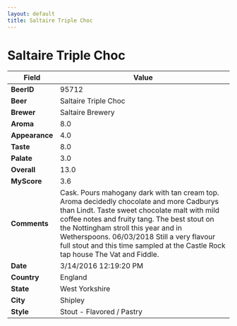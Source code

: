 ```yaml
---
layout: default
title: Saltaire Triple Choc
---
```


# Saltaire Triple Choc

| Field         | Value     |
|---------------|-----------|
| **BeerID** | 95712 |
| **Beer** | Saltaire Triple Choc |
| **Brewer** | Saltaire Brewery |
| **Aroma** | 8.0 |
| **Appearance** | 4.0 |
| **Taste** | 8.0 |
| **Palate** | 3.0 |
| **Overall** | 13.0 |
| **MyScore** | 3.6 |
| **Comments** | Cask. Pours mahogany dark with tan cream top. Aroma decidedly chocolate and more Cadburys than Lindt. Taste sweet chocolate malt with mild coffee notes and fruity tang. The best stout on the Nottingham stroll this year and in Wetherspoons. 06/03/2018 Still a very flavour full stout and this time sampled at the Castle Rock tap house The Vat and Fiddle. |
| **Date** | 3/14/2016 12:19:20 PM |
| **Country** | England |
| **State** | West Yorkshire |
| **City** | Shipley |
| **Style** | Stout - Flavored / Pastry |
